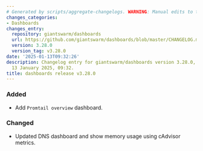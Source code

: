 ```yaml
---
# Generated by scripts/aggregate-changelogs. WARNING: Manual edits to this files will be overwritten.
changes_categories:
- Dashboards
changes_entry:
  repository: giantswarm/dashboards
  url: https://github.com/giantswarm/dashboards/blob/master/CHANGELOG.md#3280---2025-01-13
  version: 3.28.0
  version_tag: v3.28.0
date: '2025-01-13T09:32:26'
description: Changelog entry for giantswarm/dashboards version 3.28.0, published on
  13 January 2025, 09:32.
title: dashboards release v3.28.0
---
```


### Added
- Add `Promtail overview` dashboard.
### Changed
- Updated DNS dashboard and show memory usage using cAdvisor metrics.
